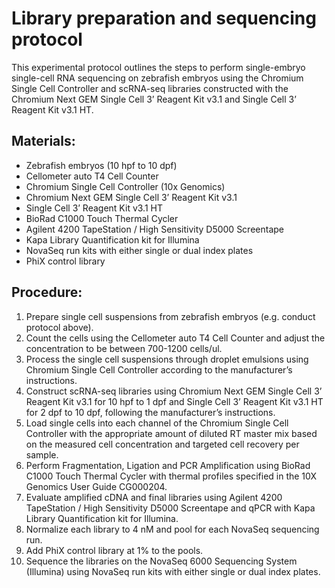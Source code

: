 # Library preparation and sequencing protocol

This experimental protocol outlines the steps to perform single-embryo single-cell RNA sequencing on zebrafish embryos using the Chromium Single Cell Controller and scRNA-seq libraries constructed with the Chromium Next GEM Single Cell 3’ Reagent Kit v3.1 and Single Cell 3’ Reagent Kit v3.1 HT.

## Materials:

- Zebrafish embryos (10 hpf to 10 dpf)
- Cellometer auto T4 Cell Counter
- Chromium Single Cell Controller (10x Genomics)
- Chromium Next GEM Single Cell 3’ Reagent Kit v3.1
- Single Cell 3’ Reagent Kit v3.1 HT
- BioRad C1000 Touch Thermal Cycler
- Agilent 4200 TapeStation / High Sensitivity D5000 Screentape
- Kapa Library Quantification kit for Illumina
- NovaSeq run kits with either single or dual index plates
- PhiX control library

## Procedure:

1. Prepare single cell suspensions from zebrafish embryos (e.g. conduct protocol above).
2. Count the cells using the Cellometer auto T4 Cell Counter and adjust the concentration to be between 700-1200 cells/ul.
3. Process the single cell suspensions through droplet emulsions using Chromium Single Cell Controller according to the manufacturer’s instructions.
4. Construct scRNA-seq libraries using Chromium Next GEM Single Cell 3’ Reagent Kit v3.1 for 10 hpf to 1 dpf and Single Cell 3’ Reagent Kit v3.1 HT for 2 dpf to 10 dpf, following the manufacturer’s instructions.
5. Load single cells into each channel of the Chromium Single Cell Controller with the appropriate amount of diluted RT master mix based on the measured cell concentration and targeted cell recovery per sample.
6. Perform Fragmentation, Ligation and PCR Amplification using BioRad C1000 Touch Thermal Cycler with thermal profiles specified in the 10X Genomics User Guide CG000204.
7. Evaluate amplified cDNA and final libraries using Agilent 4200 TapeStation / High Sensitivity D5000 Screentape and qPCR with Kapa Library Quantification kit for Illumina.
8. Normalize each library to 4 nM and pool for each NovaSeq sequencing run.
9. Add PhiX control library at 1% to the pools.
10. Sequence the libraries on the NovaSeq 6000 Sequencing System (Illumina) using NovaSeq run kits with either single or dual index plates.

